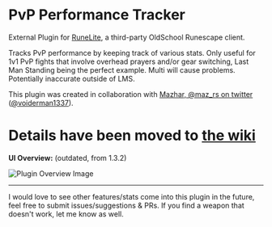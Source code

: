 # PvP Performance Tracker

External Plugin for [RuneLite](https://github.com/runelite/runelite), a third-party OldSchool Runescape client.

Tracks PvP performance by keeping track of various stats. Only useful for 1v1 PvP fights that involve overhead prayers and/or gear switching, Last Man Standing being the perfect example. Multi will cause problems. Potentially inaccurate outside of LMS. 

This plugin was created in collaboration with [Mazhar, @maz_rs on twitter](https://twitter.com/maz_rs) ([@voiderman1337](https://github.com/voiderman1337)).
# Details have been moved to [the wiki](https://github.com/Matsyir/pvp-performance-tracker/wiki)

**UI Overview:** (outdated, from 1.3.2)

![Plugin Overview Image](https://i.imgur.com/CRYaV6V.png)

-------------------------------
I would love to see other features/stats come into this plugin in the future, feel free to submit issues/suggestions & PRs. If you find a weapon that doesn't work, let me know as well.
